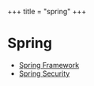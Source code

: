 +++
title = "spring"
+++

# Spring

- [Spring Framework](./spring-framework)
- [Spring Security](./spring-security)
